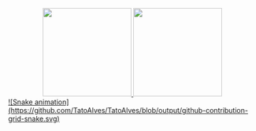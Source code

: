 <div align="center">
  <a href="https://github.com/TatoAlves">
  <img height="180em" src="https://github-readme-stats.vercel.app/api?username=TatoAlves&show_icons=true&theme=dark&include_all_commits=true&count_private=true"/>
  <img height="180em" src="https://github-readme-stats.vercel.app/api/top-langs/?username=TatoAlves&layout=compact&langs_count=7&theme=dark"/>
</div>
![Snake animation](https://github.com/TatoAlves/TatoAlves/blob/output/github-contribution-grid-snake.svg)
